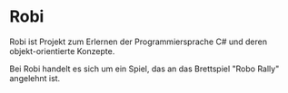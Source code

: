 Robi
====

Robi ist Projekt zum Erlernen der Programmiersprache C# und deren objekt-orientierte Konzepte.

Bei Robi handelt es sich um ein Spiel, das an das Brettspiel "Robo Rally" angelehnt ist.
